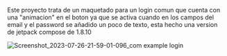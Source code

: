 Este proyecto trata de un maquetado para un login comun que cuenta con una "animacion" en el boton
ya que se activa cuando en los campos del email y el password se añadido un poco de texto,
esta hecho una version de jetpack compose de 1.8.10


![Screenshot_2023-07-26-21-59-01-096_com example login](https://github.com/Sebas333231/login_v1/assets/110652225/301d6b10-ba05-4957-be44-b29183b14c6a)
